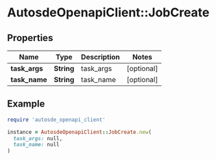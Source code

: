 # AutosdeOpenapiClient::JobCreate

## Properties

| Name | Type | Description | Notes |
| ---- | ---- | ----------- | ----- |
| **task_args** | **String** | task_args | [optional] |
| **task_name** | **String** | task_name | [optional] |

## Example

```ruby
require 'autosde_openapi_client'

instance = AutosdeOpenapiClient::JobCreate.new(
  task_args: null,
  task_name: null
)
```

